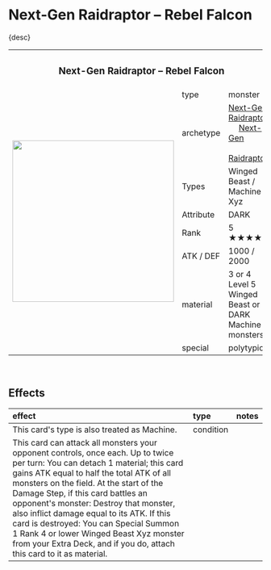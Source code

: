 # Next-Gen Raidraptor – Rebel Falcon

{desc}


<table>
  <tr>
    <th colspan="3"> <h3> Next-Gen Raidraptor – Rebel Falcon </h3> </th>
  </tr>
  <tr>
    <td rowspan="9"> <img src="../../../.assets/cards/xyz/Next-Gen Raidraptor Rebel Falcon.png" width="320px"> </td>
  </tr>
  <tr>
    <td> type </td>
    <td> monster </td>
  </tr>
  <tr>
    <td> archetype </td>
    <td> <a href="../../archetypes/Next-Gen Raidraptor.md">Next-Gen Raidraptor</a> <br> &emsp; <a href="../../archetypes/Next-Gen.md">Next-Gen</a> <br> &emsp; <a href="https://yugipedia.com/wiki/Raidraptor">Raidraptor</a> </td>
  </tr>
  <tr>
    <td> Types </td>
    <td> Winged Beast / Machine / Xyz </td>
  </tr>
  <tr>
    <td> Attribute </td>
    <td> DARK </td>
  </tr>
  <tr>
    <td> Rank </td>
    <td> 5 ★★★★★ </td>
  </tr>
  <tr>
    <td> ATK / DEF </td>
    <td> 1000 / 2000 </td>
  </tr>
  <tr>
    <td> material </td>
    <td> 3 or 4 Level 5 Winged Beast or DARK Machine monsters </td>
  </tr>
  <tr>
    <td> special </td>
    <td> polytypical </td>
  </tr>
</table>


<br>


## Effects

| effect | type | notes |
| :----- | :--- | :---- |
| This card's type is also treated as Machine. | condition | |
| This card can attack all monsters your opponent controls, once each. Up to twice per turn: You can detach 1 material; this card gains ATK equal to half the total ATK of all monsters on the field. At the start of the Damage Step, if this card battles an opponent's monster: Destroy that monster, also inflict damage equal to its ATK. If this card is destroyed: You can Special Summon 1 Rank 4 or lower Winged Beast Xyz monster from your Extra Deck, and if you do, attach this card to it as material. |
